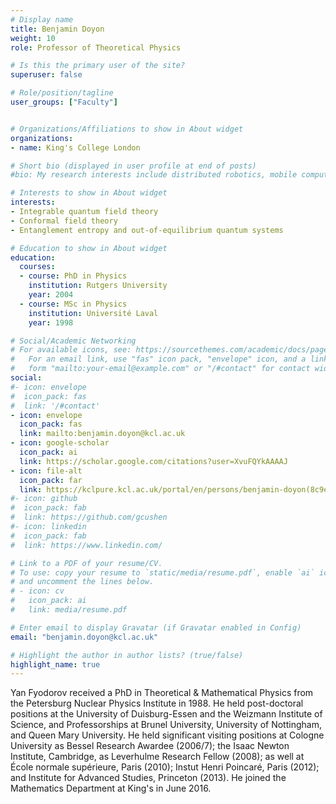 ```yaml
---
# Display name
title: Benjamin Doyon
weight: 10
role: Professor of Theoretical Physics

# Is this the primary user of the site?
superuser: false

# Role/position/tagline
user_groups: ["Faculty"]


# Organizations/Affiliations to show in About widget
organizations:
- name: King's College London

# Short bio (displayed in user profile at end of posts)
#bio: My research interests include distributed robotics, mobile computing and programmable matter.

# Interests to show in About widget
interests:
- Integrable quantum field theory
- Conformal field theory
- Entanglement entropy and out-of-equilibrium quantum systems

# Education to show in About widget
education:
  courses:
  - course: PhD in Physics
    institution: Rutgers University
    year: 2004
  - course: MSc in Physics
    institution: Université Laval
    year: 1998

# Social/Academic Networking
# For available icons, see: https://sourcethemes.com/academic/docs/page-builder/#icons
#   For an email link, use "fas" icon pack, "envelope" icon, and a link in the
#   form "mailto:your-email@example.com" or "/#contact" for contact widget.
social:
#- icon: envelope
#  icon_pack: fas
#  link: '/#contact'
- icon: envelope
  icon_pack: fas
  link: mailto:benjamin.doyon@kcl.ac.uk
- icon: google-scholar
  icon_pack: ai
  link: https://scholar.google.com/citations?user=XvuFQYkAAAAJ
- icon: file-alt
  icon_pack: far
  link: https://kclpure.kcl.ac.uk/portal/en/persons/benjamin-doyon(8c9e7763-636d-415d-bf69-2063ffe8bca3).html
#- icon: github
#  icon_pack: fab
#  link: https://github.com/gcushen
#- icon: linkedin
#  icon_pack: fab
#  link: https://www.linkedin.com/

# Link to a PDF of your resume/CV.
# To use: copy your resume to `static/media/resume.pdf`, enable `ai` icons in `params.toml`,
# and uncomment the lines below.
# - icon: cv
#   icon_pack: ai
#   link: media/resume.pdf

# Enter email to display Gravatar (if Gravatar enabled in Config)
email: "benjamin.doyon@kcl.ac.uk"

# Highlight the author in author lists? (true/false)
highlight_name: true
---
```

Yan Fyodorov received a PhD in Theoretical & Mathematical Physics from the Petersburg Nuclear Physics Institute in 1988. He held post-doctoral positions at the University of Duisburg-Essen and the Weizmann Institute of Science, and Professorships at Brunel University, University of Nottingham, and Queen Mary University. He held significant visiting positions at Cologne University as Bessel Research Awardee (2006/7); the Isaac Newton Institute, Cambridge, as Leverhulme Research Fellow (2008); as well at École normale supérieure, Paris (2010); Instut Henri Poincaré, Paris (2012); and Institute for Advanced Studies, Princeton (2013). He joined the Mathematics Department at King's in June 2016.
